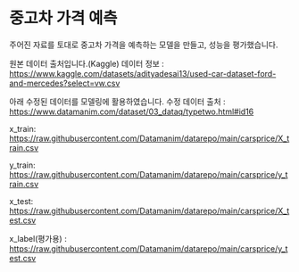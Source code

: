 # 중고차 가격 예측
주어진 자료를 토대로 중고차 가격을 예측하는 모델을 만들고, 성능을 평가했습니다.

원본 데이터 출처입니다.(Kaggle)
데이터 정보 : https://www.kaggle.com/datasets/adityadesai13/used-car-dataset-ford-and-mercedes?select=vw.csv  

아래 수정된 데이터를 모델링에 활용하였습니다.
수정 데이터 출처 : https://www.datamanim.com/dataset/03_dataq/typetwo.html#id16  

x_train: https://raw.githubusercontent.com/Datamanim/datarepo/main/carsprice/X_train.csv  

y_train: https://raw.githubusercontent.com/Datamanim/datarepo/main/carsprice/y_train.csv  

x_test: https://raw.githubusercontent.com/Datamanim/datarepo/main/carsprice/X_test.csv  

x_label(평가용) : https://raw.githubusercontent.com/Datamanim/datarepo/main/carsprice/y_test.csv  
